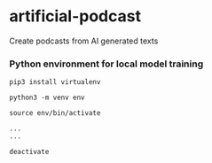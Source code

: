 # artificial-podcast
Create podcasts from AI generated texts

### Python environment for local model training

```shell
pip3 install virtualenv

python3 -m venv env

source env/bin/activate

...
...

deactivate
```
